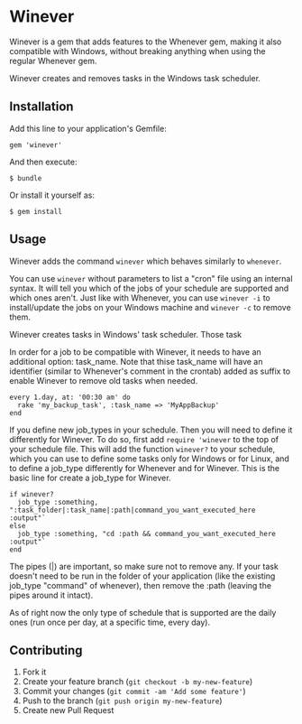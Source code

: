 # Winever

Winever is a gem that adds features to the Whenever gem, making it also compatible with Windows, without breaking
anything when using the regular Whenever gem.

Winever creates and removes tasks in the Windows task scheduler.

## Installation

Add this line to your application's Gemfile:

    gem 'winever'

And then execute:

    $ bundle

Or install it yourself as:

    $ gem install

## Usage

Winever adds the command `winever` which behaves similarly to `whenever`.

You can use `winever` without parameters to list a "cron" file using an internal syntax. It will tell you which of the
jobs of your schedule are supported and which ones aren't. Just like with Whenever, you can use `winever -i` to install/update
the jobs on your Windows machine and `winever -c` to remove them.

Winever creates tasks in Windows' task scheduler. Those task

In order for a job to be compatible with Winever, it needs to have an additional option: task_name. Note that thise task_name
will have an identifier (similar to Whenever's comment in the crontab) added as suffix to enable Winever to remove old tasks when needed.
```
every 1.day, at: '00:30 am' do
  rake 'my_backup_task', :task_name => 'MyAppBackup'
end
```

If you define new job_types in your schedule. Then you will need to define it differently for Winever. To do so, first add
`require 'winever` to the top of your schedule file. This will add the function `winever?` to your schedule, which you can
use to define some tasks only for Windows or for Linux, and to define a job_type differently for Whenever and for Winever.
This is the basic line for create a job_type for Winever.

```
if winever?
  job_type :something, ":task_folder|:task_name|:path|command_you_want_executed_here :output"`
else
  job_type :something, "cd :path && command_you_want_executed_here :output"`
end
```

The pipes (|) are important, so make sure not to remove any.
If your task doesn't need to be run in the folder of your application (like the existing job_type "command" of whenever),
then remove the :path (leaving the pipes around it intact).

As of right now the only type of schedule that is supported are the daily ones (run once per day, at a specific time, every day).

## Contributing

1. Fork it
2. Create your feature branch (`git checkout -b my-new-feature`)
3. Commit your changes (`git commit -am 'Add some feature'`)
4. Push to the branch (`git push origin my-new-feature`)
5. Create new Pull Request
